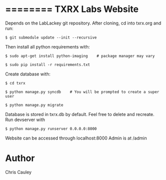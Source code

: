 ========
TXRX Labs Website
========

Depends on the LabLackey git repository. After cloning, cd into txrx.org and run:

    $ git submodule update --init --recursive


Then install all python requirements with:

    $ sudo apt-get install python-imaging    # package manager may vary
    
    $ sudo pip install -r requirements.txt

Create database with:

    $ cd txrx
    
    $ python manage.py syncdb    # You will be prompted to create a super user
    
    $ python manage.py migrate

Database is stored in txrx.db by default. Feel free to delete and recreate.
Run devserver with

    $ python manage.py runserver 0.0.0.0:8000

Website can be accessed through localhost:8000
Admin is at /admin 

Author
======
Chris Cauley

